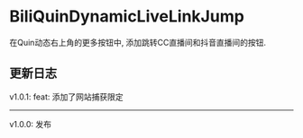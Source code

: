 # BiliQuinDynamicLiveLinkJump

在Quin动态右上角的更多按钮中, 添加跳转CC直播间和抖音直播间的按钮.

## 更新日志

v1.0.1:
feat: 添加了网站捕获限定

---

v1.0.0:
发布
